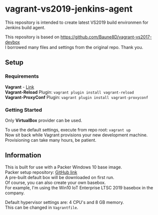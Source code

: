 # vagrant-vs2019-jenkins-agent
This repository is intended to create latest VS2019 build environmen for Jenkins build agent.

This repository is based on https://github.com/Baune8D/vagrant-vs2017-devbox   
I borrowed many files and settings from the original repo. Thank you.

## Setup

### Requirements
**Vagrant** - [Link](https://www.vagrantup.com/downloads.html)  
**Vagrant-Reload** Plugin: ```vagrant plugin install vagrant-reload```  
**Vagrant-ProxyConf** Plugin: ```vagrant plugin install vagrant-proxyconf```

### Getting Started
Only **VirtualBox** provider can be used.

To use the default settings, execute from repo root: ```vagrant up```  
Now sit back while Vagrant provisions your new development machine.  
Provisioning can take many hours, be patient.

## Information
This is built for use with a Packer Windows 10 base image.  
Packer setup repository: [GitHub link](https://github.com/Baune8D/packer-win10-basebox)  
A pre-built default box will be downloaded on first run.  
Of course, you can also create your own basebox.  
For example, I'm using the Win10 IoT Enterprise LTSC 2019 basebox in the company.

Default hypervisor settings are: 4 CPU's and 8 GB memory.  
This can be changed in ```Vagrantfile```.

